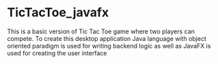 # TicTacToe_javafx

This is a basic version of Tic Tac Toe game where two players can compete. To create this desktop application Java language with object oriented paradigm is used for writing backend logic as well as JavaFX is used for creating the user interface
